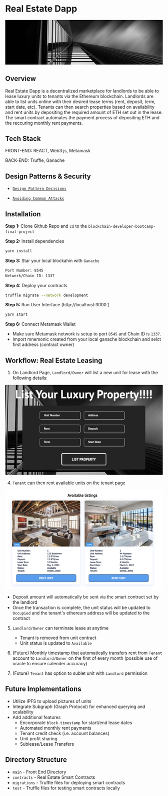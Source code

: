 # Real Estate Dapp

![Real Estate Image](/src/images/banners/hero-image-inner.jpeg)

## Overview

Real Estate Dapp is a decentralized marketplace for landlords to be able to lease luxury units to tenants via the Ethereum blockchain. Landlords are able to list units online with their desired lease terms (rent, deposit, term, start date, etc). Tenants can then search properties based on availability and rent units by depositing the required amount of ETH set out in the lease. The smart contract automates the payment process of depositing ETH and the reccuring monthly rent payments.

## Tech Stack

FRONT-END: REACT, Web3.js, Metamask

BACK-END: Truffle, Ganache

## Design Patterns & Security

- [`Design Pattern Decisions`](design-patter-decision.md)

- [`Avoiding Common Attacks`](avoiding_common_attacks.md)

## Installation

**Step 1:** Clone Github Repo and `cd` to the `blockchain-developer-bootcamp-final-project`

**Step 2:** Install dependencies

```Bash
yarn install
```

**Step 3:** Star your local blockahin with `Ganache`

```Bash
Port Number: 8545
Network/Chain ID: 1337
```

**Step 4:** Deploy your contracts

```bash
truffle migrate --network development
```

**Step 5:** Run User Interface (http://localhost:3000`)

```bash
yarn start
```

**Step 6:** Connect Metamask Wallet

- Make sure Metamask network is setup to port `8545` and Chain ID is `1337`.
- Import mnemonic created from your local ganache blockchain and selct first address (contract owner)

## Workflow: Real Estate Leasing

1. On Landlord Page, `Landlord/Owner` will list a new unit for lease with the following details:

![Add Unit](/src/images/AddUnit.png)

4. `Tenant` can then rent available units on the tenant page

![Rent Unit](/src/images/RentUnit.png)

- Deposit amount will automatically be sent via the smart contract set by the landlord
- Once the transaction is complete, the unit status will be updated to `Occupied` and the tenant's ethereum address will be updated to the contract

5. `Landlord/Owner` can terminate lease at anytime

   - Tenant is removed from unit contract
   - Unit status is updated to `Available`

6. (Future) Monthly timestamp that automatically transfers rent from `Tenant` account to `Landlord/Owner` on the first of every month (possible use of oracle to ensure calender accuracy)

7. (Future) `Tenant` has option to sublet unit with `Landlord` permission

## Future Implementations

- Utilize IPFS to upload pictures of units
- Integrate Subgraph (Graph Protocol) for enhanced querying and scalability
- Add additional features
  - Encorporate `block.timestamp` for start/end lease dates
  - Automated monthly rent payments
  - Tenant credit check (i.e. account balances)
  - Unit profit sharing
  - Sublease/Lease Transfers

## Directory Structure

- `main` - Front End Directory
- `contracts` - Real Estate Smart Contracts
- `migrations` - Truffle files for deploying smart contracts
- `test` - Truffle files for testing smart contracts locally
